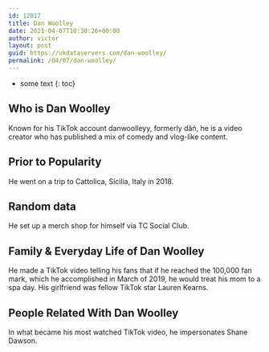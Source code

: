 ```yaml
---
id: 12017
title: Dan Woolley
date: 2021-04-07T10:38:26+00:00
author: victor
layout: post
guid: https://ukdataservers.com/dan-woolley/
permalink: /04/07/dan-woolley/
---
```


* some text
{: toc}


## Who is Dan Woolley



Known for his TikTok account danwoolleyy, formerly dâń, he is a video creator who has published a mix of comedy and vlog-like content. 

                
                
                
## Prior to Popularity



He went on a trip to Cattolica, Sicilia, Italy in 2018.

                
                
                
## Random data



He set up a merch shop for himself via TC Social Club.

                
                
                
## Family & Everyday Life of Dan Woolley



He made a TikTok video telling his fans that if he reached the 100,000 fan mark, which he accomplished in March of 2019, he would treat his mom to a spa day. His girlfriend was fellow TikTok star Lauren Kearns.

                
                
                
## People Related With Dan Woolley



In what became his most watched TikTok video, he impersonates Shane Dawson.

                
              
            
          
          
          